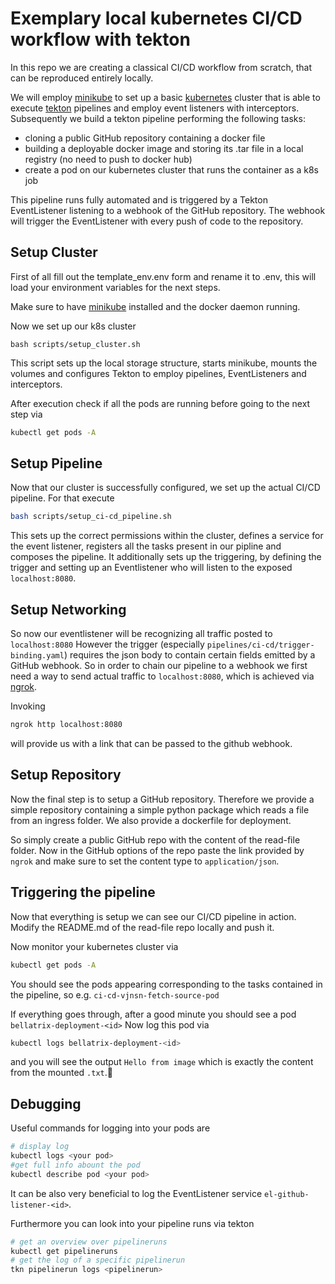 # Exemplary local kubernetes CI/CD workflow with tekton

In this repo we are creating a classical CI/CD workflow from scratch, that can be reproduced entirely locally. 

We will employ [minikube](https://kubernetes.io/de/docs/tasks/tools/install-minikube/)
to set up a basic [kubernetes](https://kubernetes.io) cluster that is able to execute [tekton](https://tekton.dev) pipelines and employ event listeners with interceptors.
Subsequently we build a tekton pipeline performing the following tasks:
- cloning a public GitHub repository containing a docker file
- building a deployable docker image and storing its .tar file in a local registry (no need to push to docker hub)
-  create a pod on our kubernetes cluster that runs the container as a k8s job

This pipeline runs fully automated and is triggered by a Tekton EventListener
listening to a webhook of the GitHub repository. The webhook will trigger the EventListener
with every push of code to the repository.

## Setup Cluster

First of all fill out the template_env.env form and rename it to .env, this will load your environment variables for the next steps.

Make sure to have [minikube](https://kubernetes.io/de/docs/tasks/tools/install-minikube/)
installed and the docker daemon running.

Now we set up our k8s cluster
```shell
bash scripts/setup_cluster.sh
```
This script sets up the local storage structure, starts minikube, mounts the volumes and configures Tekton to employ pipelines, EventListeners and interceptors.

After execution check if all the pods are running before going to the next step via
```bash
kubectl get pods -A
```

## Setup Pipeline

Now that our cluster is successfully configured, we set up the actual CI/CD pipeline.
For that execute
```bash
bash scripts/setup_ci-cd_pipeline.sh
```
This sets up the correct permissions within the cluster, defines a service for the event listener, registers all the tasks present in our pipline and composes the pipeline.
It additionally sets up the triggering, by defining the trigger and setting up an Eventlistener who will listen to the exposed `localhost:8080`.

## Setup Networking

So now our eventlistener will be recognizing all traffic posted to `localhost:8080`
However the trigger (especially `pipelines/ci-cd/trigger-binding.yaml`) requires the json body to contain certain fields emitted by a GitHub webhook.
So in order to chain our pipeline to a webhook we first need a way to send actual traffic to
`localhost:8080`, which is achieved via [ngrok](https://ngrok.com).

Invoking
```bash
ngrok http localhost:8080
```

will provide us with a link that can be passed to the github webhook.

## Setup Repository

Now the final step is to setup a GitHub repository.
Therefore we provide a simple repository containing a simple python package which reads a file 
from an ingress folder. We also provide a dockerfile for deployment.

So simply create a public GitHub repo with the content of the read-file folder.
Now in the GitHub options of the repo paste the link provided by `ngrok` and make sure to set the
content type to `application/json`.

## Triggering the pipeline

Now that everything is setup we can see our CI/CD pipeline in action.
Modify the README.md of the read-file repo locally and push it.

Now monitor your kubernetes cluster via
```bash
kubectl get pods -A
```

You should see the pods appearing corresponding to the tasks contained in the pipeline, so e.g.
`ci-cd-vjnsn-fetch-source-pod`

If everything goes through, after a good minute you should see a pod `bellatrix-deployment-<id>`
Now log this pod via
```bash
kubectl logs bellatrix-deployment-<id>
```
and you will see the output `Hello from image` which is exactly the content from the mounted `.txt`.🙌

## Debugging

Useful commands for logging into your pods are
```bash
# display log
kubectl logs <your pod>
#get full info abount the pod
kubectl describe pod <your pod>
```
It can be also very beneficial to log the EventListener service `el-github-listener-<id>`.

Furthermore you can look into your pipeline runs via tekton
```bash
# get an overview over pipelineruns
kubectl get pipelineruns
# get the log of a specific pipelinerun
tkn pipelinerun logs <pipelinerun>
```


